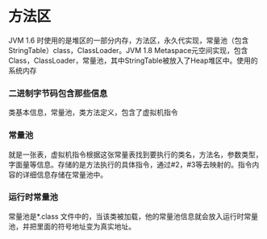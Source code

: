 # 方法区
JVM 1.6 时使用的是堆区的一部分内存，方法区，永久代实现，常量池（包含StringTable）class，ClassLoader。JVM 1.8 Metaspace元空间实现，包含Class，ClassLoader，常量池，其中StringTable被放入了Heap堆区中。使用的系统内存
### 二进制字节码包含那些信息
类基本信息，常量池，类方法定义，包含了虚拟机指令
### 常量池
就是一张表，虚拟机指令根据这张常量表找到要执行的类名，方法名，参数类型，字面量等信息。存储的是方法执行的具体指令，通过#2，#3等去映射的。指令内容的详细信息存储在常量池中。
### 运行时常量池
常量池是*.class 文件中的，当该类被加载，他的常量池信息就会放入运行时常量池，并把里面的符号地址变为真实地址。
